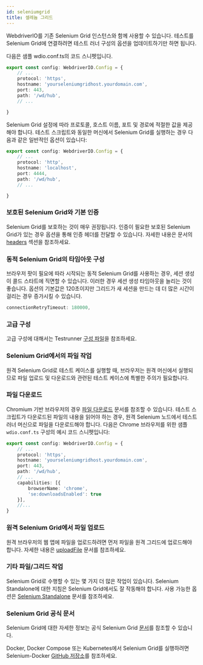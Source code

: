 ```yaml
---
id: seleniumgrid
title: 셀레늄 그리드
---
```


WebdriverIO를 기존 Selenium Grid 인스턴스와 함께 사용할 수 있습니다. 테스트를 Selenium Grid에 연결하려면 테스트 러너 구성의 옵션을 업데이트하기만 하면 됩니다.

다음은 샘플 wdio.conf.ts의 코드 스니펫입니다.

```ts title=wdio.conf.ts
export const config: WebdriverIO.Config = {
    // ...
    protocol: 'https',
    hostname: 'yourseleniumgridhost.yourdomain.com',
    port: 443,
    path: '/wd/hub',
    // ...

}
```
Selenium Grid 설정에 따라 프로토콜, 호스트 이름, 포트 및 경로에 적절한 값을 제공해야 합니다.
테스트 스크립트와 동일한 머신에서 Selenium Grid를 실행하는 경우 다음과 같은 일반적인 옵션이 있습니다:

```ts title=wdio.conf.ts
export const config: WebdriverIO.Config = {
    // ...
    protocol: 'http',
    hostname: 'localhost',
    port: 4444,
    path: '/wd/hub',
    // ...

}
```

### 보호된 Selenium Grid와 기본 인증

Selenium Grid를 보호하는 것이 매우 권장됩니다. 인증이 필요한 보호된 Selenium Grid가 있는 경우 옵션을 통해 인증 헤더를 전달할 수 있습니다.
자세한 내용은 문서의 [headers](https://webdriver.io/docs/configuration/#headers) 섹션을 참조하세요.

### 동적 Selenium Grid의 타임아웃 구성

브라우저 팟이 필요에 따라 시작되는 동적 Selenium Grid를 사용하는 경우, 세션 생성이 콜드 스타트에 직면할 수 있습니다. 이러한 경우 세션 생성 타임아웃을 늘리는 것이 좋습니다. 옵션의 기본값은 120초이지만 그리드가 새 세션을 만드는 데 더 많은 시간이 걸리는 경우 증가시킬 수 있습니다.

```ts
connectionRetryTimeout: 180000,
```

### 고급 구성

고급 구성에 대해서는 Testrunner [구성 파일](https://webdriver.io/docs/configurationfile)을 참조하세요.

### Selenium Grid에서의 파일 작업

원격 Selenium Grid로 테스트 케이스를 실행할 때, 브라우저는 원격 머신에서 실행되므로 파일 업로드 및 다운로드와 관련된 테스트 케이스에 특별한 주의가 필요합니다.

### 파일 다운로드

Chromium 기반 브라우저의 경우 [파일 다운로드](https://webdriver.io/docs/api/browser/downloadFile) 문서를 참조할 수 있습니다. 테스트 스크립트가 다운로드된 파일의 내용을 읽어야 하는 경우, 원격 Selenium 노드에서 테스트 러너 머신으로 파일을 다운로드해야 합니다. 다음은 Chrome 브라우저를 위한 샘플 `wdio.conf.ts` 구성의 예시 코드 스니펫입니다:

```ts title=wdio.conf.ts
export const config: WebdriverIO.Config = {
    // ...
    protocol: 'https',
    hostname: 'yourseleniumgridhost.yourdomain.com',
    port: 443,
    path: '/wd/hub',
    // ...
    capabilities: [{
        browserName: 'chrome',
        'se:downloadsEnabled': true
    }],
    //...
}
```

### 원격 Selenium Grid에서 파일 업로드

원격 브라우저의 웹 앱에 파일을 업로드하려면 먼저 파일을 원격 그리드에 업로드해야 합니다. 자세한 내용은 [uploadFile](https://webdriver.io/docs/api/browser/uploadFile) 문서를 참조하세요.

### 기타 파일/그리드 작업

Selenium Grid로 수행할 수 있는 몇 가지 더 많은 작업이 있습니다. Selenium Standalone에 대한 지침은 Selenium Grid에서도 잘 작동해야 합니다. 사용 가능한 옵션은 [Selenium Standalone](https://webdriver.io/docs/api/selenium/) 문서를 참조하세요.

### Selenium Grid 공식 문서

Selenium Grid에 대한 자세한 정보는 공식 Selenium Grid [문서](https://www.selenium.dev/documentation/grid/)를 참조할 수 있습니다.

Docker, Docker Compose 또는 Kubernetes에서 Selenium Grid를 실행하려면 Selenium-Docker [GitHub 저장소](https://github.com/SeleniumHQ/docker-selenium)를 참조하세요.